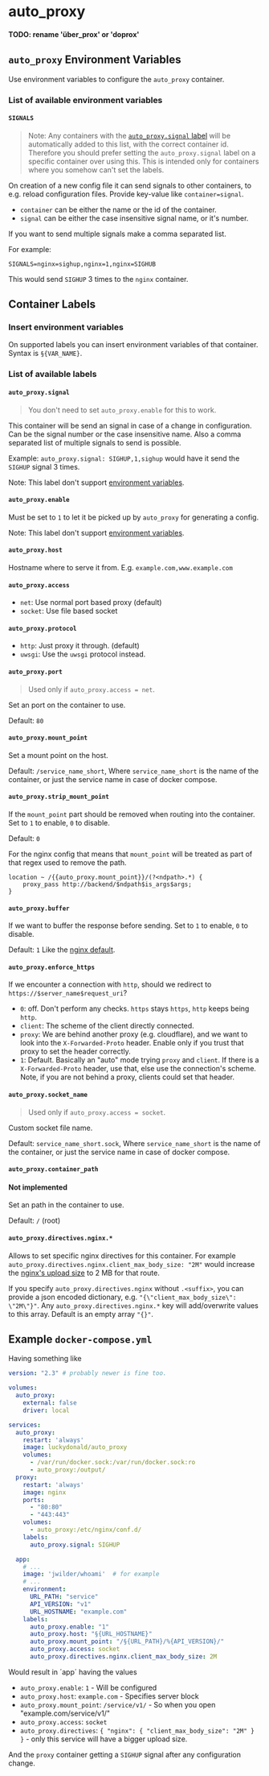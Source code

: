 # auto_proxy
#### TODO: rename 'über_prox' or 'doprox'

## `auto_proxy` Environment Variables
Use environment variables to configure the `auto_proxy` container.

### List of available environment variables
#### `SIGNALS`
> Note: Any containers with the [`auto_proxy.signal` label](#auto_proxy-signal) will be automatically added to this list, with the correct container id.
> Therefore you should prefer setting the `auto_proxy.signal` label on a specific container over using this. This is intended only for containers where you somehow can't set the labels.

On creation of a new config file it can send signals to other containers, to e.g. reload configuration files.
Provide key-value like `container=signal`.

- `container` can be either the name or the id of the container.
- `signal` can be either the case insensitive signal name, or it's number.

If you want to send multiple signals make a comma separated list.

For example:
```dotenv
SIGNALS=nginx=sighup,nginx=1,nginx=SIGHUB
```
This would send `SIGHUP` 3 times to the `nginx` container.


## Container Labels

### Insert environment variables
On supported labels you can insert environment variables of that container.
Syntax is `§{VAR_NAME}`.

### List of available labels

#### `auto_proxy.signal`
> You don't need to set `auto_proxy.enable` for this to work.

This container will be send an signal in case of a change in configuration.
Can be the signal number or the case insensitive name.
Also a comma separated list of multiple signals to send is possible.

Example: `auto_proxy.signal: SIGHUP,1,sighup` would have it send the `SIGHUP` signal 3 times.

Note: This label don't support [environment variables](#insert-environment-variables).


#### `auto_proxy.enable`
Must be set to `1` to let it be picked up by `auto_proxy` for generating a config.

Note: This label don't support [environment variables](#insert-environment-variables).

#### `auto_proxy.host`
Hostname where to serve it from.
E.g. `example.com,www.example.com`


#### `auto_proxy.access`
- `net`: Use normal port based proxy (default)
- `socket`: Use file based socket

#### `auto_proxy.protocol`
- `http`: Just proxy it through. (default)
- `uwsgi`: Use the `uwsgi` protocol instead.


#### `auto_proxy.port`
> Used only if `auto_proxy.access = net`.

Set an port on the container to use.

Default: `80`

#### `auto_proxy.mount_point`
Set a mount point on the host.

Default: `/service_name_short`,
Where `service_name_short` is the name of the container,
or just the service name in case of docker compose.

#### `auto_proxy.strip_mount_point`
If the `mount_point` part should be removed when routing into the container.
Set to `1` to enable, `0` to disable.

Default: `0`

For the nginx config that means that `mount_point` will be treated as part of that regex used to remove the path.
```nginx
location ~ /{{auto_proxy.mount_point}}/(?<ndpath>.*) {
    proxy_pass http://backend/$ndpath$is_args$args;
}
```

#### `auto_proxy.buffer`
If we want to buffer the response before sending.
Set to `1` to enable, `0` to disable.

Default: `1`
Like the [nginx default](http://nginx.org/en/docs/http/ngx_http_proxy_module.html#proxy_buffering).

#### `auto_proxy.enforce_https`
If we encounter a connection with `http`, should we redirect to `https://$server_name$request_uri`?

- `0`: off. Don't perform any checks. `https` stays `https`, `http` keeps being `http`.
- `client`: The scheme of the client directly connected.
- `proxy`: We are behind another proxy (e.g. cloudflare), and we want to look into the `X-Forwarded-Proto` header. Enable only if you trust that proxy to set the header correctly.
- `1`: Default. Basically an "auto" mode trying `proxy` and `client`. If there is a `X-Forwarded-Proto` header, use that, else use the connection's scheme. Note, if you are not behind a proxy, clients could set that header.


#### `auto_proxy.socket_name`
> Used only if `auto_proxy.access = socket`.

Custom socket file name.

Default: `service_name_short.sock`,
Where `service_name_short` is the name of the container,
or just the service name in case of docker compose.


#### `auto_proxy.container_path`
#### Not implemented
Set an path in the container to use.

Default: `/` (root)


#### `auto_proxy.directives.nginx.*`
Allows to set specific nginx directives for this container.
For example `auto_proxy.directives.nginx.client_max_body_size: "2M"` would increase the [nginx's upload size](http://nginx.org/en/docs/http/ngx_http_core_module.html#client_max_body_size) to 2 MB for that route.

If you specify `auto_proxy.directives.nginx` without `.<suffix>`, you can provide a json encoded dictionary, e.g. `"{\"client_max_body_size\": \"2M\"}"`.
Any `auto_proxy.directives.nginx.*` key will add/overwrite values to this array. Default is an empty array `"{}"`.


## Example `docker-compose.yml`

Having something like
```yml
version: "2.3" # probably newer is fine too.

volumes:
  auto_proxy:
    external: false
    driver: local

services:
  auto_proxy:
    restart: 'always'
    image: luckydonald/auto_proxy
    volumes:
      - /var/run/docker.sock:/var/run/docker.sock:ro
      - auto_proxy:/output/
  proxy:
    restart: 'always'
    image: nginx
    ports:
      - "80:80"
      - "443:443"
    volumes:
      - auto_proxy:/etc/nginx/conf.d/
    labels:
      auto_proxy.signal: SIGHUP

  app:
    # ...
    image: 'jwilder/whoami'  # for example
    # ...
    environment:
      URL_PATH: "service"
      API_VERSION: "v1"
      URL_HOSTNAME: "example.com"
    labels:
      auto_proxy.enable: "1"
      auto_proxy.host: "§{URL_HOSTNAME}"
      auto_proxy.mount_point: "/§{URL_PATH}/%{API_VERSION}/"
      auto_proxy.access: socket
      auto_proxy.directives.nginx.client_max_body_size: 2M
```

Would result in ´app´ having the values
- `auto_proxy.enable`: `1` - Will be configured
- `auto_proxy.host`: `example.com`  - Specifies server block
- `auto_proxy.mount_point`: `/service/v1/`  - So when you open "example.com/service/v1/"
- `auto_proxy.access`: `socket`
- `auto_proxy.directives`: `{ "nginx": { "client_max_body_size": "2M" } }` - only this service will have a bigger upload size.

And the `proxy` container getting a `SIGHUP` signal
after any configuration change.
